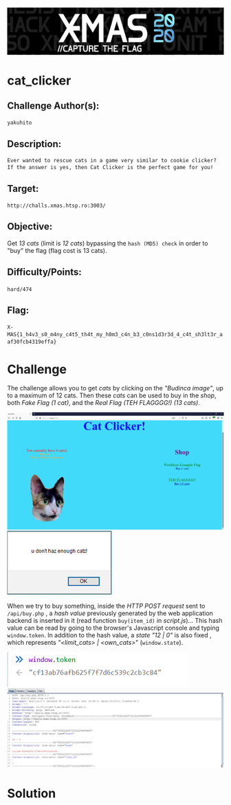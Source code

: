 ![](./../../../assets/images/banner_xmas.png)



    	
            
# cat_clicker



## Challenge Author(s):
`yakuhito`

## Description:
```
Ever wanted to rescue cats in a game very similar to cookie clicker? If the answer is yes, then Cat Clicker is the perfect game for you!
```

## Target:

`http://challs.xmas.htsp.ro:3003/`

## Objective:

Get *13 cats* (limit is *12 cats*) bypassing the `hash (MD5) check` in order to "buy" the flag (flag cost is 13 cats).

## Difficulty/Points: 
`hard/474`

## Flag:
`X-MAS{1_h4v3_s0_m4ny_c4t5_th4t_my_h0m3_c4n_b3_c0ns1d3r3d_4_c4t_sh3lt3r_aaf30fcb4319effa}`
# 


# Challenge
The challenge allows you to get *cats* by clicking on the *"Budinca image"*, up to a maximum of 12 cats. Then these *cats* can be used to buy in the *shop*, both *Fake Flag (1 cat)*, and the *Real Flag (TEH FLAGGGG!) (13 cats)*.

![Image of cat_cliker_page](images/cat_clicker_page.png)
![not_enough cats](images/not_enough.png)

When we try to buy something, inside the *HTTP POST request* sent to `/api/buy.php` , a *hash value* previously generated by the web application backend is inserted in it (read function `buy(item_id)` in *script.js*)... This hash value can be read by going to the browser's Javascript console and typing `window.token`. In addition to the hash value, a *state* *"12 | 0"* is also fixed , which represents *"<limit_cats> | <own_cats>*" (`window.state`).

![window_token](images/window_token.png)
![burp_request](images/burp_buy.png)

# Solution


